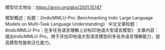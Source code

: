 模型论文地址：https://arxiv.org/abs/2501.15747

模型概述：标题：《IndicMMLU-Pro: Benchmarking Indic Large Language Models on Multi-Task Language Understanding》
中文文章标题：《IndicMMLU-Pro：在多任务语言理解上对标印地语大型语言模型》
文章内容：提出IndicMMLU-Pro，用于评估印地语大型语言模型的多任务语言理解能力，提高模型性能和泛化能力。
